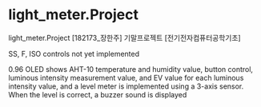 # light_meter.Project
light_meter.Project
[182173_장한주] 기말프로젝트 [전기전자컴퓨터공학기초]

SS, F, ISO controls not yet implemented

0.96 OLED shows AHT-10 temperature and humidity value, button control, luminous intensity measurement value, and EV value for each luminous intensity value, and a level meter is implemented using a 3-axis sensor. When the level is correct, a buzzer sound is displayed
